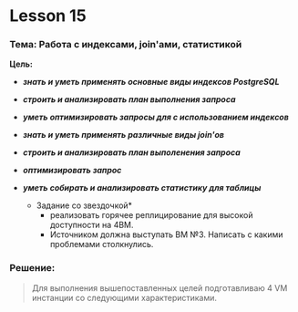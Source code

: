 # Lesson 15
### Тема: Работа с индексами, join'ами, cтатистикой

__Цель:__

* ___знать и уметь применять основные виды индексов PostgreSQL___
* ___строить и анализировать план выполнения запроса___
* ___уметь оптимизировать запросы для с использованием индексов___
* ___знать и уметь применять различные виды join'ов___
* ___строить и анализировать план выполенения запроса___
* ___оптимизировать запрос___
* ___уметь собирать и анализировать статистику для таблицы___




  * Задание со звездочкой*
       - реализовать горячее реплицирование для высокой доступности на 4ВМ.
       - Источником должна выступать ВМ №3. Написать с какими проблемами столкнулись.


### Решение:
> Для выполнения вышепоставленных целей подготавливаю 4 VM инстанции со следующими характеристиками.

